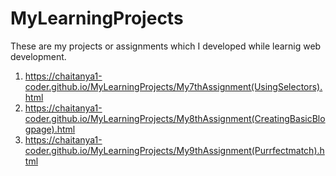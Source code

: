 # MyLearningProjects
These are my projects or assignments which I developed while learnig web development.
1) https://chaitanya1-coder.github.io/MyLearningProjects/My7thAssignment(UsingSelectors).html
2) https://chaitanya1-coder.github.io/MyLearningProjects/My8thAssignment(CreatingBasicBlogpage).html
3) https://chaitanya1-coder.github.io/MyLearningProjects/My9thAssignment(Purrfectmatch).html
